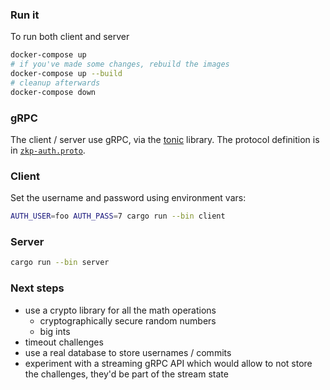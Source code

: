 ### Run it

To run both client and server

```sh
docker-compose up
# if you've made some changes, rebuild the images
docker-compose up --build
# cleanup afterwards
docker-compose down
```

### gRPC

The client / server use gRPC, via the [tonic](https://docs.rs/tonic/0.7.2/tonic/index.html) library. The protocol definition is in [`zkp-auth.proto`](./zkp-auth.proto).

### Client

Set the username and password using environment vars:

```sh
AUTH_USER=foo AUTH_PASS=7 cargo run --bin client
```

### Server

```sh
cargo run --bin server
```

### Next steps

- use a crypto library for all the math operations
  - cryptographically secure random numbers
  - big ints
- timeout challenges
- use a real database to store usernames / commits
- experiment with a streaming gRPC API which would allow to not store the challenges, they'd be part of the stream state
